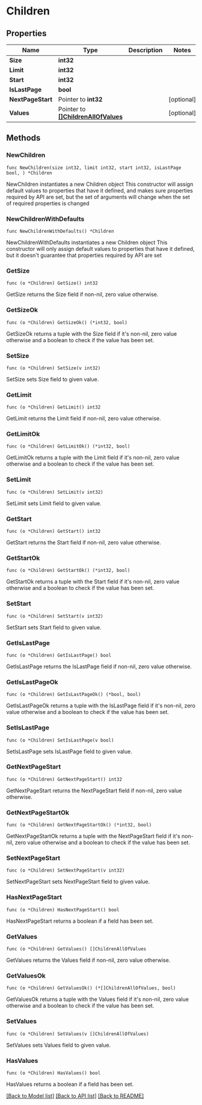 # Children

## Properties

Name | Type | Description | Notes
------------ | ------------- | ------------- | -------------
**Size** | **int32** |  | 
**Limit** | **int32** |  | 
**Start** | **int32** |  | 
**IsLastPage** | **bool** |  | 
**NextPageStart** | Pointer to **int32** |  | [optional] 
**Values** | Pointer to [**[]ChildrenAllOfValues**](children_allOf_values.md) |  | [optional] 

## Methods

### NewChildren

`func NewChildren(size int32, limit int32, start int32, isLastPage bool, ) *Children`

NewChildren instantiates a new Children object
This constructor will assign default values to properties that have it defined,
and makes sure properties required by API are set, but the set of arguments
will change when the set of required properties is changed

### NewChildrenWithDefaults

`func NewChildrenWithDefaults() *Children`

NewChildrenWithDefaults instantiates a new Children object
This constructor will only assign default values to properties that have it defined,
but it doesn't guarantee that properties required by API are set

### GetSize

`func (o *Children) GetSize() int32`

GetSize returns the Size field if non-nil, zero value otherwise.

### GetSizeOk

`func (o *Children) GetSizeOk() (*int32, bool)`

GetSizeOk returns a tuple with the Size field if it's non-nil, zero value otherwise
and a boolean to check if the value has been set.

### SetSize

`func (o *Children) SetSize(v int32)`

SetSize sets Size field to given value.


### GetLimit

`func (o *Children) GetLimit() int32`

GetLimit returns the Limit field if non-nil, zero value otherwise.

### GetLimitOk

`func (o *Children) GetLimitOk() (*int32, bool)`

GetLimitOk returns a tuple with the Limit field if it's non-nil, zero value otherwise
and a boolean to check if the value has been set.

### SetLimit

`func (o *Children) SetLimit(v int32)`

SetLimit sets Limit field to given value.


### GetStart

`func (o *Children) GetStart() int32`

GetStart returns the Start field if non-nil, zero value otherwise.

### GetStartOk

`func (o *Children) GetStartOk() (*int32, bool)`

GetStartOk returns a tuple with the Start field if it's non-nil, zero value otherwise
and a boolean to check if the value has been set.

### SetStart

`func (o *Children) SetStart(v int32)`

SetStart sets Start field to given value.


### GetIsLastPage

`func (o *Children) GetIsLastPage() bool`

GetIsLastPage returns the IsLastPage field if non-nil, zero value otherwise.

### GetIsLastPageOk

`func (o *Children) GetIsLastPageOk() (*bool, bool)`

GetIsLastPageOk returns a tuple with the IsLastPage field if it's non-nil, zero value otherwise
and a boolean to check if the value has been set.

### SetIsLastPage

`func (o *Children) SetIsLastPage(v bool)`

SetIsLastPage sets IsLastPage field to given value.


### GetNextPageStart

`func (o *Children) GetNextPageStart() int32`

GetNextPageStart returns the NextPageStart field if non-nil, zero value otherwise.

### GetNextPageStartOk

`func (o *Children) GetNextPageStartOk() (*int32, bool)`

GetNextPageStartOk returns a tuple with the NextPageStart field if it's non-nil, zero value otherwise
and a boolean to check if the value has been set.

### SetNextPageStart

`func (o *Children) SetNextPageStart(v int32)`

SetNextPageStart sets NextPageStart field to given value.

### HasNextPageStart

`func (o *Children) HasNextPageStart() bool`

HasNextPageStart returns a boolean if a field has been set.

### GetValues

`func (o *Children) GetValues() []ChildrenAllOfValues`

GetValues returns the Values field if non-nil, zero value otherwise.

### GetValuesOk

`func (o *Children) GetValuesOk() (*[]ChildrenAllOfValues, bool)`

GetValuesOk returns a tuple with the Values field if it's non-nil, zero value otherwise
and a boolean to check if the value has been set.

### SetValues

`func (o *Children) SetValues(v []ChildrenAllOfValues)`

SetValues sets Values field to given value.

### HasValues

`func (o *Children) HasValues() bool`

HasValues returns a boolean if a field has been set.


[[Back to Model list]](../README.md#documentation-for-models) [[Back to API list]](../README.md#documentation-for-api-endpoints) [[Back to README]](../README.md)


